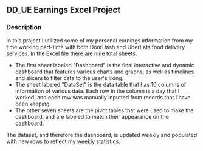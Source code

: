 ## DD_UE Earnings Excel Project

### Description 

In this project I utilized some of my personal earnings information from my time working part-time with both DoorDash and UberEats food delivery services. In the Excel file there are nine total sheets. 
- The first sheet labeled "Dashboard" is the final interactive and dynamic dashboard that features various charts and graphs, as well as timelines and slicers to filter data to the user's liking.
- The sheet labeled "DataSet" is the data table that has 10 columns of information of various data. Each row in the column is a day that I worked, and each row was manually inputted from records that I have been keeping.
- The other seven sheets are the pivot tables that were used to make the dashboard, and are labeled to match their appearance on the dashboard.

The dataset, and therefore the dashboard, is updated weekly and populated with new rows to reflect my weekly statistics.
